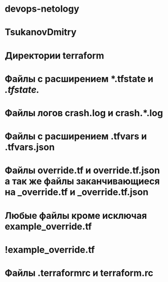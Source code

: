 # devops-netology
# TsukanovDmitry


# Директории terraform
# Файлы с расширением *.tfstate и *.tfstate.*
# Файлы логов crash.log и crash.*.log
# Файлы с расширением .tfvars и .tfvars.json
# Файлы override.tf и override.tf.json а так же файлы заканчивающиеся на _override.tf и _override.tf.json
# Любые файлы кроме исключая example_override.tf
# !example_override.tf
# Файлы .terraformrc и terraform.rc
